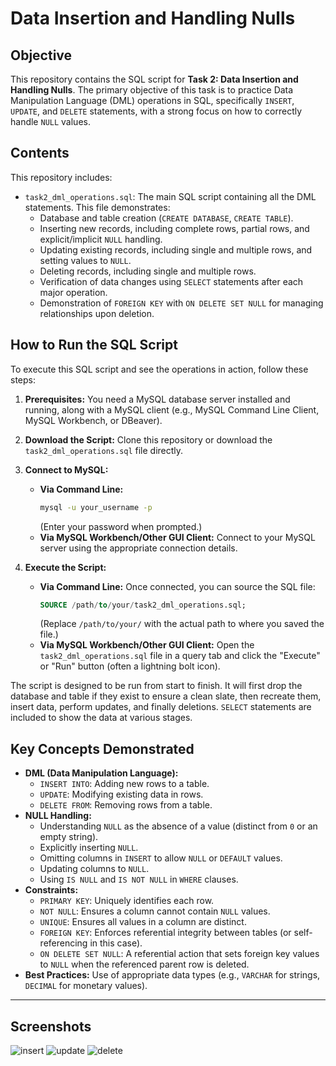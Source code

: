 #  Data Insertion and Handling Nulls

## Objective

This repository contains the SQL script for **Task 2: Data Insertion and Handling Nulls**. The primary objective of this task is to practice Data Manipulation Language (DML) operations in SQL, specifically `INSERT`, `UPDATE`, and `DELETE` statements, with a strong focus on how to correctly handle `NULL` values.

## Contents

This repository includes:

* `task2_dml_operations.sql`: The main SQL script containing all the DML statements. This file demonstrates:
    * Database and table creation (`CREATE DATABASE`, `CREATE TABLE`).
    * Inserting new records, including complete rows, partial rows, and explicit/implicit `NULL` handling.
    * Updating existing records, including single and multiple rows, and setting values to `NULL`.
    * Deleting records, including single and multiple rows.
    * Verification of data changes using `SELECT` statements after each major operation.
    * Demonstration of `FOREIGN KEY` with `ON DELETE SET NULL` for managing relationships upon deletion.

## How to Run the SQL Script

To execute this SQL script and see the operations in action, follow these steps:

1.  **Prerequisites:** You need a MySQL database server installed and running, along with a MySQL client (e.g., MySQL Command Line Client, MySQL Workbench, or DBeaver).

2.  **Download the Script:** Clone this repository or download the `task2_dml_operations.sql` file directly.

3.  **Connect to MySQL:**
    * **Via Command Line:**
        ```bash
        mysql -u your_username -p
        ```
        (Enter your password when prompted.)
    * **Via MySQL Workbench/Other GUI Client:** Connect to your MySQL server using the appropriate connection details.

4.  **Execute the Script:**
    * **Via Command Line:** Once connected, you can source the SQL file:
        ```sql
        SOURCE /path/to/your/task2_dml_operations.sql;
        ```
        (Replace `/path/to/your/` with the actual path to where you saved the file.)
    * **Via MySQL Workbench/Other GUI Client:** Open the `task2_dml_operations.sql` file in a query tab and click the "Execute" or "Run" button (often a lightning bolt icon).

The script is designed to be run from start to finish. It will first drop the database and table if they exist to ensure a clean slate, then recreate them, insert data, perform updates, and finally deletions. `SELECT` statements are included to show the data at various stages.

## Key Concepts Demonstrated

* **DML (Data Manipulation Language):**
    * `INSERT INTO`: Adding new rows to a table.
    * `UPDATE`: Modifying existing data in rows.
    * `DELETE FROM`: Removing rows from a table.
* **NULL Handling:**
    * Understanding `NULL` as the absence of a value (distinct from `0` or an empty string).
    * Explicitly inserting `NULL`.
    * Omitting columns in `INSERT` to allow `NULL` or `DEFAULT` values.
    * Updating columns to `NULL`.
    * Using `IS NULL` and `IS NOT NULL` in `WHERE` clauses.
* **Constraints:**
    * `PRIMARY KEY`: Uniquely identifies each row.
    * `NOT NULL`: Ensures a column cannot contain `NULL` values.
    * `UNIQUE`: Ensures all values in a column are distinct.
    * `FOREIGN KEY`: Enforces referential integrity between tables (or self-referencing in this case).
    * `ON DELETE SET NULL`: A referential action that sets foreign key values to `NULL` when the referenced parent row is deleted.
* **Best Practices:** Use of appropriate data types (e.g., `VARCHAR` for strings, `DECIMAL` for monetary values).

---
## Screenshots
![insert](https://github.com/user-attachments/assets/d6d4a705-23a1-4e41-bfc5-1d8450ee447b)
![update](https://github.com/user-attachments/assets/0b6d54de-4add-48c3-b10a-f133d5ab8d4b)
![delete](https://github.com/user-attachments/assets/0021fdec-5b73-43bc-8f99-34e2c31334c0)


